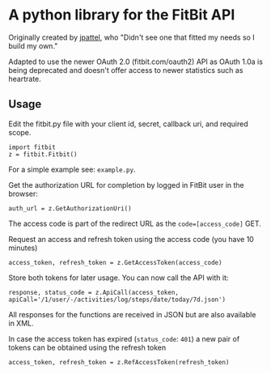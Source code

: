 # A python library for the FitBit API

Originally created by [jpattel](https://github.com/jplattel/FitBit.py), who "Didn't see one that fitted my needs so I build my own."

Adapted to use the newer OAuth 2.0 (fitbit.com/oauth2) API as OAuth 1.0a is being deprecated and doesn't offer access to newer statistics such as heartrate.


## Usage

Edit the fitbit.py file with your client id, secret, callback uri, and required scope.

	import fitbit
	z = fitbit.Fitbit()

For a simple example see: ```example.py```.

Get the authorization URL for completion by logged in FitBit user in the browser:

    auth_url = z.GetAuthorizationUri()

The access code is part of the redirect URL as the ```code=[access_code]``` GET.

Request an access and refresh token using the access code (you have 10 minutes)

    access_token, refresh_token = z.GetAccessToken(access_code)

Store both tokens for later usage. You can now call the API with it:

	response, status_code = z.ApiCall(access_token, apiCall='/1/user/-/activities/log/steps/date/today/7d.json')

All responses for the functions are received in JSON but are also available in XML.

In case the access token has expired (```status_code```: ```401```) a new pair of tokens can be obtained using the refresh token

    access_token, refresh_token = z.RefAccessToken(refresh_token)
